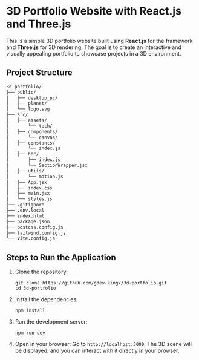 # 3D Portfolio Website with React.js and Three.js

This is a simple 3D portfolio website built using **React.js** for the framework and **Three.js** for 3D rendering. The goal is to create an interactive and visually appealing portfolio to showcase projects in a 3D environment.

## Project Structure

```bash
3d-portfolio/
├── public/
│   ├── desktop_pc/
│   ├── planet/
│   └── logo.svg 
├── src/
│   ├── assets/
│       └── tech/
│   ├── components/
│       └── canvas/
│   ├── constants/
│       └── index.js
│   ├── hoc/
│       ├── index.js
│       └── SectionWrapper.jsx
│   ├── utils/
│       └── motion.js
│   ├── App.jsx
│   ├── index.css
│   ├── main.jsx
│   └── styles.js
├── .gitignore
├── .env.local
├── index.html
├── package.json
├── postcss.config.js
├── tailwind.config.js
└── vite.config.js
```

## Steps to Run the Application

1. Clone the repository:

    ```code
    git clone https://github.com/gdev-kingx/3d-portfolio.git
    cd 3d-portfolio
    ```

2. Install the dependencies:

    ```code
    npm install
    ```

3. Run the development server:

    ```code
    npm run dev
    ```

4. Open in your browser: Go to `http://localhost:3000`. The 3D scene will be displayed, and you can interact with it directly in your browser.
